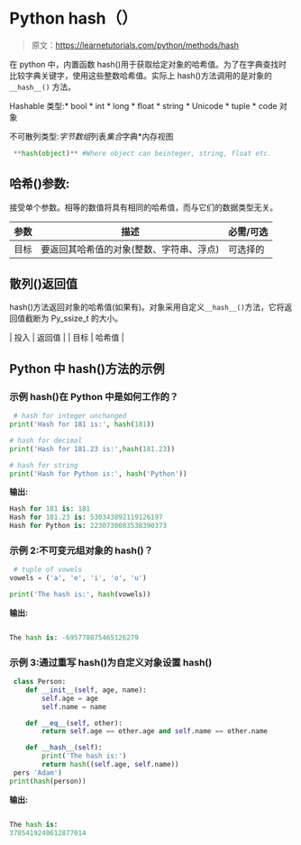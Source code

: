# Python hash（）

> 原文：<https://learnetutorials.com/python/methods/hash>

在 python 中，内置函数 hash()用于获取给定对象的哈希值。为了在字典查找时比较字典关键字，使用这些整数哈希值。实际上 hash()方法调用的是对象的 `__hash__()` 方法。

Hashable 类型:* bool * int * long * float * string * Unicode * tuple * code 对象

不可散列类型:*字节数组*列表*集合*字典*内存视图

```py
 **hash(object)** #Where object can beinteger, string, float etc. 

```

## 哈希()参数:

接受单个参数。相等的数值将具有相同的哈希值，而与它们的数据类型无关。

| 参数 | 描述 | 必需/可选 |
| --- | --- | --- |
| 目标 | 要返回其哈希值的对象(整数、字符串、浮点) | 可选择的 |

## 散列()返回值

hash()方法返回对象的哈希值(如果有)。对象采用自定义`__hash__()`方法，它将返回值截断为 Py_ssize_t 的大小。

| 投入 | 返回值 |
| 目标 | 哈希值 |

## Python 中 hash()方法的示例

### 示例 hash()在 Python 中是如何工作的？

```py
 # hash for integer unchanged
print('Hash for 181 is:', hash(181))

# hash for decimal
print('Hash for 181.23 is:',hash(181.23))

# hash for string
print('Hash for Python is:', hash('Python')) 

```

**输出:**

```py
Hash for 181 is: 181
Hash for 181.23 is: 530343892119126197
Hash for Python is: 2230730083538390373 
```

### 示例 2:不可变元组对象的 hash()？

```py
 # tuple of vowels
vowels = ('a', 'e', 'i', 'o', 'u')

print('The hash is:', hash(vowels)) 
```

**输出:**

```py

The hash is: -695778075465126279 
```

### 示例 3:通过重写 __hash__()为自定义对象设置 hash()

```py
 class Person:
    def __init__(self, age, name):
        self.age = age
        self.name = name

    def __eq__(self, other):
        return self.age == other.age and self.name == other.name

    def __hash__(self):
        print('The hash is:')
        return hash((self.age, self.name))
 pers 'Adam')
print(hash(person)) 

```

**输出:**

```py

The hash is:
3785419240612877014 
```